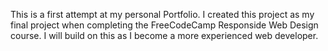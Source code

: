 This is a first attempt at my personal Portfolio.
I created this project as my final project when completing the 
FreeCodeCamp Responside Web Design course.
I will build on this as I become a more experienced web developer.
